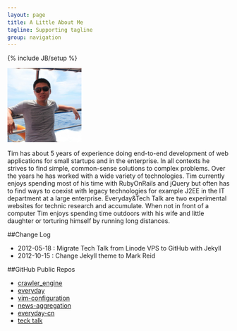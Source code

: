 ```yaml
---
layout: page
title: A Little About Me
tagline: Supporting tagline
group: navigation
---
```


{% include JB/setup %}

<img class='inset right' src='/images/avatar1.png' title='Tim Tang' alt='Photo of Tim.Tang at redang island!' width='168px' />

Tim has about 5 years of experience doing end-to-end development of web applications for small startups and in the enterprise. In all contexts he strives to find simple, common-sense solutions to complex problems. Over the years he has worked with a wide variety of technologies. Tim currently enjoys spending most of his time with RubyOnRails and jQuery but often has to find ways to coexist with legacy technologies for example J2EE in the IT department at a large enterprise. Everyday&Tech Talk are two experimental websites for technic research and accumulate. When not in front of a computer Tim enjoys spending time outdoors with his wife and little daughter or torturing himself by running long distances.

##Change Log
 - 2012-05-18 : Migrate Tech Talk from Linode VPS to GitHub with Jekyll
 - 2012-10-15 : Change Jekyll theme to Mark Reid

##GitHub Public Repos
 - [crawler_engine]
 - [everyday]
 - [vim-configuration]
 - [news-aggregation]
 - [everyday-cn]
 - [teck talk]

[crawler_engine]: https://github.com/tim-tang/crawler_engine
[everyday]: https://github.com/tim-tang/everyday
[vim-configuration]: https://github.com/tim-tang/vim
[news-aggregation]: https://github.com/tim-tang/news_agg
[everyday-cn]: https://github.com/tim-tang/everyday-cn
[teck talk]: https://github.com/tim-tang/tim-tang.github.com
